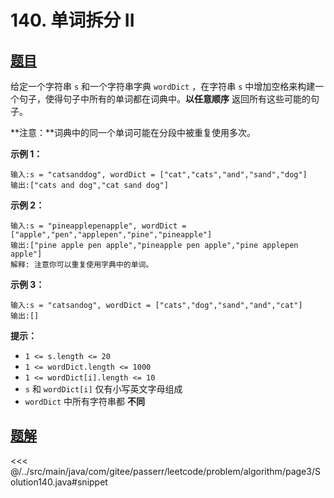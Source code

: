 # 140. 单词拆分 II

## [题目](https://leetcode.cn/problems/word-break-ii/)
给定一个字符串 `s` 和一个字符串字典 `wordDict` ，在字符串 `s` 中增加空格来构建一个句子，使得句子中所有的单词都在词典中。**以任意顺序** 返回所有这些可能的句子。

**注意：**词典中的同一个单词可能在分段中被重复使用多次。

**示例 1：**

    输入:s = "catsanddog", wordDict = ["cat","cats","and","sand","dog"]
    输出:["cats and dog","cat sand dog"]

**示例 2：**

```
输入:s = "pineapplepenapple", wordDict = ["apple","pen","applepen","pine","pineapple"]
输出:["pine apple pen apple","pineapple pen apple","pine applepen apple"]
解释: 注意你可以重复使用字典中的单词。
```

**示例 3：**

```
输入:s = "catsandog", wordDict = ["cats","dog","sand","and","cat"]
输出:[]
```

**提示：**

* `1 <= s.length <= 20`
* `1 <= wordDict.length <= 1000`
* `1 <= wordDict[i].length <= 10`
* `s` 和 `wordDict[i]` 仅有小写英文字母组成
* `wordDict` 中所有字符串都 **不同**


## [题解](https://github.com/PasseRR/JavaLeetCode/blob/master/src/main/java/com/gitee/passerr/leetcode/problem/algorithm/page3/Solution140.java)

<<< @/../src/main/java/com/gitee/passerr/leetcode/problem/algorithm/page3/Solution140.java#snippet
